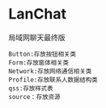 # LanChat
局域网聊天最终版

	Button:存放按钮相关类
	Form:存放窗体相关类
	Network:存放网络通信相关类
	Profile:存放联系人数据结构类
	qss:存放样式表
	source：存放资源
